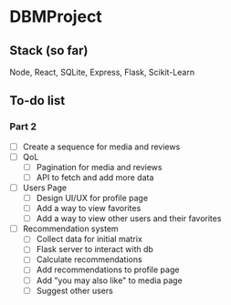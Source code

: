 # DBMProject

## Stack (so far)
Node, React, SQLite, Express, Flask, Scikit-Learn

## To-do list
### Part 2
- [ ] Create a sequence for media and reviews
- [ ] QoL
  - [ ] Pagination for media and reviews
  - [ ] API to fetch and add more data
- [ ] Users Page
  - [ ] Design UI/UX for profile page
  - [ ] Add a way to view favorites
  - [ ] Add a way to view other users and their favorites
- [ ] Recommendation system
  - [ ] Collect data for initial matrix
  - [ ] Flask server to interact with db
  - [ ] Calculate recommendations
  - [ ] Add recommendations to profile page
  - [ ] Add "you may also like" to media page
  - [ ] Suggest other users
